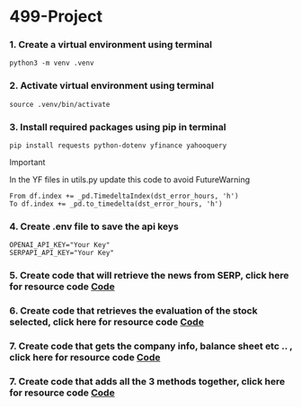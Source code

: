# 499-Project

### 1. Create a virtual environment using terminal 
```
python3 -m venv .venv
```
### 2. Activate virtual environment using terminal 
```
source .venv/bin/activate
```

### 3. Install required packages using pip in terminal 
```
pip install requests python-dotenv yfinance yahooquery
```

> [!IMPORTANT]
> In the YF files in utils.py update this code to avoid FutureWarning  
>```
>From df.index += _pd.TimedeltaIndex(dst_error_hours, 'h')
>To df.index += _pd.to_timedelta(dst_error_hours, 'h')
>```

### 4. Create .env file to save the api keys 
```
OPENAI_API_KEY="Your Key"
SERPAPI_API_KEY="Your Key"
```

### 5. Create code that will retrieve the news from SERP, click here for resource code [Code](get_news.py)

### 6. Create code that retrieves the evaluation of the stock selected, click here for resource code [Code](get_stock_evaluation.py)

### 7. Create code that gets the company info, balance sheet etc .. , click here for resource code [Code](get_finc_statment.py)

### 7. Create code that adds all the 3 methods together, click here for resource code [Code](get_all_data.py)


